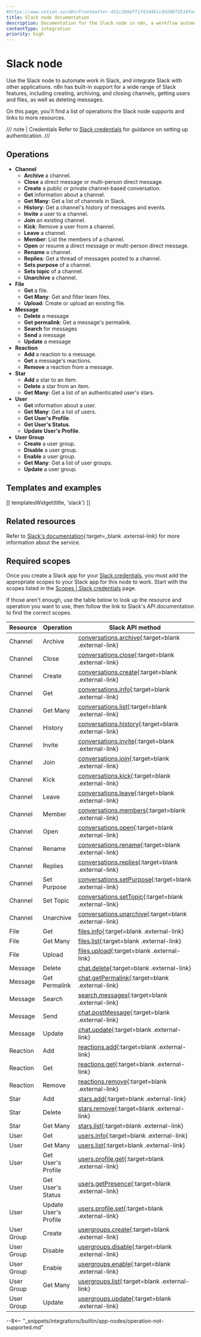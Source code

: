 ```yaml
---
#https://www.notion.so/n8n/Frontmatter-432c2b8dff1f43d4b1c8d20075510fe4
title: Slack node documentation
description: Documentation for the Slack node in n8n, a workflow automation platform. Includes details of operations and configuration, and links to examples and credentials information.
contentType: integration
priority: high
---
```


# Slack node

Use the Slack node to automate work in Slack, and integrate Slack with other applications. n8n has built-in support for a wide range of Slack features, including creating, archiving, and closing channels, getting users and files, as well as deleting messages.

On this page, you'll find a list of operations the Slack node supports and links to more resources.

/// note | Credentials
Refer to [Slack credentials](/integrations/builtin/credentials/slack/) for guidance on setting up authentication. 
///

## Operations

* **Channel**
    * **Archive** a channel.
    * **Close** a direct message or multi-person direct message.
    * **Create** a public or private channel-based conversation.
    * **Get** information about a channel.
    * **Get Many**: Get a list of channels in Slack.
    * **History**: Get a channel's history of messages and events.
    * **Invite** a user to a channel.
    * **Join** an existing channel.
    * **Kick**: Remove a user from a channel.
    * **Leave** a channel.
    * **Member**: List the members of a channel.
    * **Open** or resume a direct message or multi-person direct message.
    * **Rename** a channel.
    * **Replies**: Get a thread of messages posted to a channel.
    * **Sets purpose** of a channel.
    * **Sets topic** of a channel.
    * **Unarchive** a channel.
* **File**
    * **Get** a file.
    * **Get Many**: Get and filter team files.
    * **Upload**: Create or upload an existing file.
* **Message**
    * **Delete** a message
    * **Get permalink**: Get a message's permalink.
    * **Search** for messages
    * **Send** a message
    * **Update** a message
* **Reaction**
    * **Add** a reaction to a message.
    * **Get** a message's reactions.
    * **Remove** a reaction from a message.
* **Star**
    * **Add** a star to an item.
    * **Delete** a star from an item.
    * **Get Many**: Get a list of an authenticated user's stars.
* **User**
    * **Get** information about a user.
	* **Get Many**: Get a list of users.
    * **Get User's Profile**.
    * **Get User's Status**.
	* **Update User's Profile**.
* **User Group**
    * **Create** a user group.
    * **Disable** a user group.
    * **Enable** a user group.
    * **Get Many**: Get a list of user groups.
    * **Update** a user group.

## Templates and examples

<!-- see https://www.notion.so/n8n/Pull-in-templates-for-the-integrations-pages-37c716837b804d30a33b47475f6e3780 -->
[[ templatesWidget(title, 'slack') ]]

## Related resources

Refer to [Slack's documentation](https://api.slack.com/){:target=_blank .external-link} for more information about the service.

## Required scopes

Once you create a Slack app for your [Slack credentials](/integrations/builtin/credentials/slack/), you must add the appropriate scopes to your Slack app for this node to work. Start with the scopes listed in the [Scopes | Slack credentials](/integrations/builtin/credentials/slack/#scopes) page.

If those aren't enough, use the table below to look up the resource and operation you want to use, then follow the link to Slack's API documentation to find the correct scopes.

<!-- vale off -->

| **Resource** | **Operation** | **Slack API method** |
| --- | --- | --- |
| Channel | Archive | [conversations.archive](https://api.slack.com/methods/conversations.archive){:target=blank .external-link} |
| Channel | Close | [conversations.close](https://api.slack.com/methods/conversations.close){:target=blank .external-link} |
| Channel | Create | [conversations.create](https://api.slack.com/methods/conversations.create){:target=blank .external-link} |
| Channel | Get | [conversations.info](https://api.slack.com/methods/conversations.info){:target=blank .external-link} |
| Channel | Get Many | [conversations.list](https://api.slack.com/methods/conversations.list){:target=blank .external-link} |
| Channel | History | [conversations.history](https://api.slack.com/methods/conversations.history){:target=blank .external-link} |
| Channel | Invite | [conversations.invite](https://api.slack.com/methods/conversations.invite){:target=blank .external-link} |
| Channel | Join | [conversations.join](https://api.slack.com/methods/conversations.join){:target=blank .external-link} |
| Channel | Kick | [conversations.kick](https://api.slack.com/methods/conversations.kick){:target=blank .external-link} |
| Channel | Leave | [conversations.leave](https://api.slack.com/methods/conversations.leave){:target=blank .external-link} |
| Channel | Member | [conversations.members](https://api.slack.com/methods/conversations.members){:target=blank .external-link} |
| Channel | Open | [conversations.open](https://api.slack.com/methods/conversations.open){:target=blank .external-link} |
| Channel | Rename | [conversations.rename](https://api.slack.com/methods/conversations.rename){:target=blank .external-link} |
| Channel | Replies | [conversations.replies](https://api.slack.com/methods/conversations.replies){:target=blank .external-link} |
| Channel | Set Purpose | [conversations.setPurpose](https://api.slack.com/methods/conversations.setPurpose){:target=blank .external-link} |
| Channel | Set Topic | [conversations.setTopic](https://api.slack.com/methods/conversations.setTopic){:target=blank .external-link} |
| Channel | Unarchive | [conversations.unarchive](https://api.slack.com/methods/conversations.unarchive){:target=blank .external-link} |
| File | Get | [files.info](https://api.slack.com/methods/files.info){:target=blank .external-link} |
| File | Get Many | [files.list](https://api.slack.com/methods/files.list){:target=blank .external-link} |
| File | Upload | [files.upload](https://api.slack.com/methods/files.upload){:target=blank .external-link} |
| Message | Delete | [chat.delete](https://api.slack.com/methods/chat.delete){:target=blank .external-link} |
| Message | Get Permalink | [chat.getPermalink](https://api.slack.com/methods/chat.getPermalink){:target=blank .external-link} |
| Message | Search | [search.messages](https://api.slack.com/methods/search.messages){:target=blank .external-link} |
| Message | Send | [chat.postMessage](https://api.slack.com/methods/chat.postMessage){:target=blank .external-link} |
| Message | Update | [chat.update](https://api.slack.com/methods/chat.update){:target=blank .external-link} |
| Reaction | Add | [reactions.add](https://api.slack.com/methods/reactions.add){:target=blank .external-link} |
| Reaction | Get | [reactions.get](https://api.slack.com/methods/reactions.get){:target=blank .external-link} |
| Reaction | Remove | [reactions.remove](https://api.slack.com/methods/reactions.remove){:target=blank .external-link} |
| Star | Add | [stars.add](https://api.slack.com/methods/stars.add){:target=blank .external-link} |
| Star | Delete | [stars.remove](https://api.slack.com/methods/stars.remove){:target=blank .external-link} |
| Star | Get Many | [stars.list](https://api.slack.com/methods/stars.list){:target=blank .external-link} |
| User | Get | [users.info](https://api.slack.com/methods/users.info){:target=blank .external-link} |
| User | Get Many | [users.list](https://api.slack.com/methods/users.list){:target=blank .external-link} |
| User | Get User's Profile | [users.profile.get](https://api.slack.com/methods/users.profile.get){:target=blank .external-link} |
| User | Get User's Status | [users.getPresence](https://api.slack.com/methods/users.getPresence){:target=blank .external-link} |
| User | Update User's Profile | [users.profile.set](https://api.slack.com/methods/users.profile.set){:target=blank .external-link} |
| User Group | Create | [usergroups.create](https://api.slack.com/methods/usergroups.create){:target=blank .external-link} |
| User Group | Disable | [usergroups.disable](https://api.slack.com/methods/usergroups.disable){:target=blank .external-link} |
| User Group | Enable | [usergroups.enable](https://api.slack.com/methods/usergroups.enable){:target=blank .external-link} |
| User Group | Get Many | [usergroups.list](https://api.slack.com/methods/usergroups.list){:target=blank .external-link} |
| User Group | Update | [usergroups.update](https://api.slack.com/methods/usergroups.update){:target=blank .external-link} |

<!-- vale on -->

--8<-- "_snippets/integrations/builtin/app-nodes/operation-not-supported.md"
